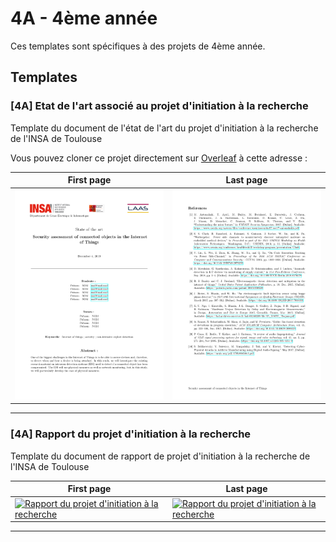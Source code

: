 # 4A - 4ème année

Ces templates sont spécifiques à des projets de 4ème année.

## Templates

### [4A] Etat de l'art associé au projet d'initiation à la recherche

Template du document de l'état de l'art du projet d'initiation à la recherche de l'INSA de Toulouse

Vous pouvez cloner ce projet directement sur [Overleaf](https://www.overleaf.com) à cette adresse : []()

| First page | Last page |
|-|-|
| [![Etat de l'art associé au projet d'initiation à la recherche](./[4A]&#32;Etat&#32;de&#32;l'art&#32;associé&#32;au&#32;projet&#32;d'initiation&#32;à&#32;la&#32;recherche/thumbnails/first_page.png)](./[4A]&#32;Etat&#32;de&#32;l'art&#32;associé&#32;au&#32;projet&#32;d'initiation&#32;à&#32;la&#32;recherche/) | [![Etat de l'art associé au projet d'initiation à la recherche](./[4A]&#32;Etat&#32;de&#32;l'art&#32;associé&#32;au&#32;projet&#32;d'initiation&#32;à&#32;la&#32;recherche/thumbnails/last_page.png)](./[4A]&#32;Etat&#32;de&#32;l'art&#32;associé&#32;au&#32;projet&#32;d'initiation&#32;à&#32;la&#32;recherche/) |

---

### [4A] Rapport du projet d'initiation à la recherche

Template du document de rapport de projet d'initiation à la recherche de l'INSA de Toulouse

| First page | Last page |
|-|-|
| [![Rapport&#32;du&#32;projet&#32;d'initiation&#32;à&#32;la&#32;recherche](./[4A]&#32;Rapport&#32;du&#32;projet&#32;d'initiation&#32;à&#32;la&#32;recherche/thumbnails/first_page.png)](./[4A]&#32;Rapport&#32;du&#32;projet&#32;d'initiation&#32;à&#32;la&#32;recherche/) | [![Rapport&#32;du&#32;projet&#32;d'initiation&#32;à&#32;la&#32;recherche](./[4A]&#32;Rapport&#32;du&#32;projet&#32;d'initiation&#32;à&#32;la&#32;recherche/thumbnails/last_page.png)](./[4A]&#32;Rapport&#32;du&#32;projet&#32;d'initiation&#32;à&#32;la&#32;recherche/) |

---
